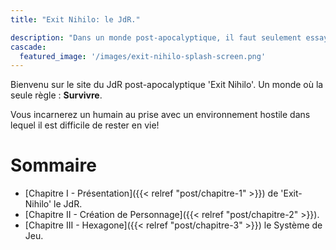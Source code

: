 ```yaml
---
title: "Exit Nihilo: le JdR."

description: "Dans un monde post-apocalyptique, il faut seulement essayer de survivre."
cascade:
  featured_image: '/images/exit-nihilo-splash-screen.png'
---
```

Bienvenu sur le site du JdR post-apocalyptique 'Exit Nihilo'. Un monde où la seule règle : **Survivre**.  

Vous incarnerez un humain au prise avec un environnement hostile dans lequel il est difficile de rester en vie!

# Sommaire
* [Chapitre I - Présentation]({{< relref "post/chapitre-1" >}}) de 'Exit-Nihilo' le JdR.
* [Chapitre II - Création de Personnage]({{< relref "post/chapitre-2" >}}).
* [Chapitre III - Hexagone]({{< relref "post/chapitre-3" >}}) le Système de Jeu.